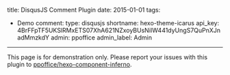 title: DisqusJS Comment Plugin
date: 2015-01-01
tags:
- Demo
comment:
    type: disqusjs
    shortname: hexo-theme-icarus
    api_key: 4BrFFpTF5UKSlRMxETS07XhA621NZxoyBUsNiIW441dyUngS7QuPnXJnadMmzkdY
    admin: ppoffice
    admin_label: Admin
---

<article class="message message-immersive is-warning">
<div class="message-body">
<i class="fas fa-exclamation-triangle mr-2"></i>This page is for demonstration only.
Please report your issues with this plugin to 
<a href="https://github.com/ppoffice/hexo-component-inferno">ppoffice/hexo-component-inferno</a>.
</div>
</article>
